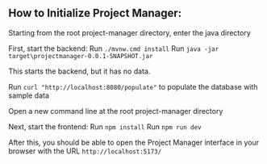 ## How to Initialize Project Manager:

Starting from the root project-manager directory, enter the java directory

First, start the backend:
Run ```./mvnw.cmd install```
Run ```java -jar target\projectmanager-0.0.1-SNAPSHOT.jar```

This starts the backend, but it has no data.

Run ```curl "http://localhost:8080/populate"``` to populate the database with sample data

Open a new command line at the root project-manager directory

Next, start the frontend:
Run ```npm install```
Run ```npm run dev```


After this, you should be able to open the Project Manager interface in your browser with the URL ```http://localhost:5173/```

